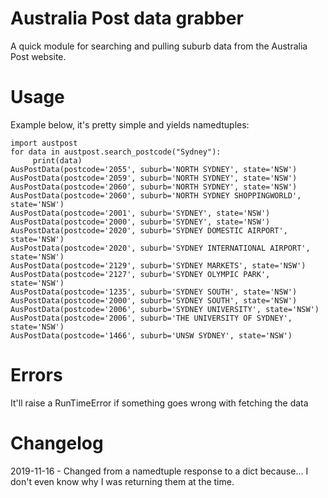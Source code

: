 # Australia Post data grabber

A quick module for searching and pulling suburb data from the Australia Post website.

# Usage

Example below, it's pretty simple and yields namedtuples:

    import austpost
    for data in austpost.search_postcode("Sydney"):
         print(data)
    AusPostData(postcode='2055', suburb='NORTH SYDNEY', state='NSW')
    AusPostData(postcode='2059', suburb='NORTH SYDNEY', state='NSW')
    AusPostData(postcode='2060', suburb='NORTH SYDNEY', state='NSW')
    AusPostData(postcode='2060', suburb='NORTH SYDNEY SHOPPINGWORLD', state='NSW')
    AusPostData(postcode='2001', suburb='SYDNEY', state='NSW')
    AusPostData(postcode='2000', suburb='SYDNEY', state='NSW')
    AusPostData(postcode='2020', suburb='SYDNEY DOMESTIC AIRPORT', state='NSW')
    AusPostData(postcode='2020', suburb='SYDNEY INTERNATIONAL AIRPORT', state='NSW')
    AusPostData(postcode='2129', suburb='SYDNEY MARKETS', state='NSW')
    AusPostData(postcode='2127', suburb='SYDNEY OLYMPIC PARK', state='NSW')
    AusPostData(postcode='1235', suburb='SYDNEY SOUTH', state='NSW')
    AusPostData(postcode='2000', suburb='SYDNEY SOUTH', state='NSW')
    AusPostData(postcode='2006', suburb='SYDNEY UNIVERSITY', state='NSW')
    AusPostData(postcode='2006', suburb='THE UNIVERSITY OF SYDNEY', state='NSW')
    AusPostData(postcode='1466', suburb='UNSW SYDNEY', state='NSW')

# Errors

It'll raise a RunTimeError if something goes wrong with fetching the data

# Changelog

2019-11-16 - Changed from a namedtuple response to a dict because... I don't even know why I was returning them at the time.
